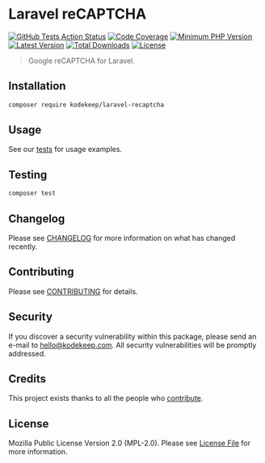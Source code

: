 # Laravel reCAPTCHA

[![GitHub Tests Action Status](https://img.shields.io/github/workflow/status/kodekeep/laravel-recaptcha/run-tests?label=tests)](https://github.com/kodekeep/laravel-recaptcha/actions?query=workflow%3Arun-tests+branch%3Amaster)
[![Code Coverage](https://badgen.now.sh/codecov/c/github/kodekeep/laravel-recaptcha)](https://codecov.io/gh/kodekeep/laravel-recaptcha)
[![Minimum PHP Version](https://badgen.net/packagist/php/kodekeep/laravel-recaptcha)](https://packagist.org/packages/kodekeep/laravel-recaptcha)
[![Latest Version](https://badgen.net/packagist/v/kodekeep/laravel-recaptcha)](https://packagist.org/packages/kodekeep/laravel-recaptcha)
[![Total Downloads](https://badgen.net/packagist/dt/kodekeep/laravel-recaptcha)](https://packagist.org/packages/kodekeep/laravel-recaptcha)
[![License](https://badgen.net/packagist/license/kodekeep/laravel-recaptcha)](https://packagist.org/packages/kodekeep/laravel-recaptcha)

> Google reCAPTCHA for Laravel.

## Installation

```bash
composer require kodekeep/laravel-recaptcha
```

## Usage

See our [tests](https://github.com/kodekeep/laravel-recaptcha/tree/master/tests/Unit) for usage examples.

## Testing

``` bash
composer test
```

## Changelog

Please see [CHANGELOG](CHANGELOG.md) for more information on what has changed recently.

## Contributing

Please see [CONTRIBUTING](CONTRIBUTING.md) for details.

## Security

If you discover a security vulnerability within this package, please send an e-mail to hello@kodekeep.com. All security vulnerabilities will be promptly addressed.

## Credits

This project exists thanks to all the people who [contribute](../../contributors).

## License

Mozilla Public License Version 2.0 (MPL-2.0). Please see [License File](LICENSE.md) for more information.
